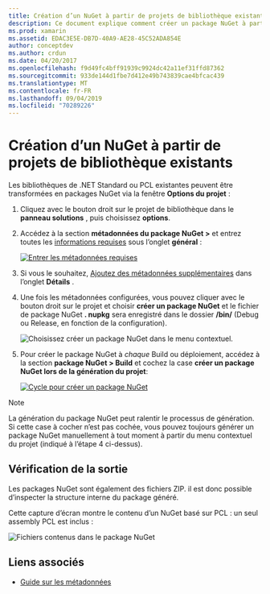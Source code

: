 ```yaml
---
title: Création d’un NuGet à partir de projets de bibliothèque existants
description: Ce document explique comment créer un package NuGet à partir d’un projet de bibliothèque existant, ce qui permet au code d’être partagé avec d’autres développeurs.
ms.prod: xamarin
ms.assetid: EDAC3E5E-DB7D-40A9-AE28-45C52ADA854E
author: conceptdev
ms.author: crdun
ms.date: 04/20/2017
ms.openlocfilehash: f9d49fc4bff91939c9924dc42a11ef31ffd87362
ms.sourcegitcommit: 933de144d1fbe7d412e49b743839cae4bfcac439
ms.translationtype: MT
ms.contentlocale: fr-FR
ms.lasthandoff: 09/04/2019
ms.locfileid: "70289226"
---
```

# <a name="creating-a-nuget-from-existing-library-projects"></a>Création d’un NuGet à partir de projets de bibliothèque existants

Les bibliothèques de .NET Standard ou PCL existantes peuvent être transformées en packages NuGet via la fenêtre **Options du projet** :

1. Cliquez avec le bouton droit sur le projet de bibliothèque dans le **panneau solutions** , puis choisissez **options**.

2. Accédez à la section **métadonnées du package NuGet >** et entrez toutes les [informations requises](~/cross-platform/app-fundamentals/nuget-multiplatform-libraries/metadata.md) sous l’onglet **général** :

   [![](existing-library-images/existing-metadata-sml.png "Entrer les métadonnées requises")](existing-library-images/existing-metadata.png#lightbox)

3. Si vous le souhaitez, [Ajoutez des métadonnées supplémentaires](~/cross-platform/app-fundamentals/nuget-multiplatform-libraries/metadata.md) dans l’onglet **Détails** .

4. Une fois les métadonnées configurées, vous pouvez cliquer avec le bouton droit sur le projet et choisir **créer un package NuGet** et le fichier de package NuGet **. nupkg** sera enregistré dans le dossier **/bin/** (Debug ou Release, en fonction de la configuration).

   ![](existing-library-images/create-nuget-package.png "Choisissez créer un package NuGet dans le menu contextuel.")

5. Pour créer le package NuGet à _chaque_ Build ou déploiement, accédez à la section **package NuGet > Build** et cochez la case **créer un package NuGet lors de la génération du projet**:

    [![](existing-library-images/existing-tickbox-sml.png "Cycle pour créer un package NuGet")](existing-library-images/existing-tickbox.png#lightbox)

> [!NOTE]
> La génération du package NuGet peut ralentir le processus de génération. Si cette case à cocher n’est pas cochée, vous pouvez toujours générer un package NuGet manuellement à tout moment à partir du menu contextuel du projet (indiqué à l’étape 4 ci-dessus).

## <a name="verifying-the-output"></a>Vérification de la sortie

Les packages NuGet sont également des fichiers ZIP. il est donc possible d’inspecter la structure interne du package généré.

Cette capture d’écran montre le contenu d’un NuGet basé sur PCL : un seul assembly PCL est inclus :

![](existing-library-images/nuget-output.png "Fichiers contenus dans le package NuGet")


## <a name="related-links"></a>Liens associés

- [Guide sur les métadonnées](~/cross-platform/app-fundamentals/nuget-multiplatform-libraries/metadata.md)
